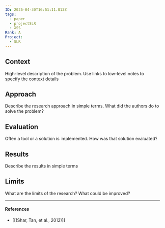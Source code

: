 ```yaml
---
ID: 2025-04-30T16:51:11.813Z
tags:
  - paper
  - projectSLR
  - XSS
Rank: A
Project:
  - SLR
---
```

## Context

High-level description of the problem. Use links to low-level notes to specify the context details

## Approach

Describe the research approach in simple terms. What did the authors do to solve the problem?

## Evaluation

Often a tool or a solution is implemented. How was that solution evaluated?

## Results

Describe the results in simple terms

## Limits

What are the limits of the research? What could be improved?

---
#### References
- [[(Shar, Tan, et al., 2012)]]
